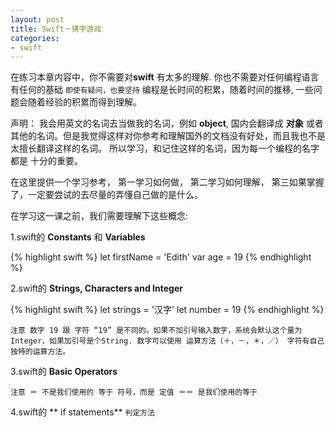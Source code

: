 ```yaml
---
layout: post
title: Swift－猜字游戏
categories:
- swift
---
```


 在练习本章内容中，你不需要对**swift** 有太多的理解. 你也不需要对任何编程语言有任何的基础 `即使有疑问，也要坚持` 编程是长时间的积累，随着时间的推移, 一些问题会随着经验的积累而得到理解。

 声明：
  我会用英文的名词去当做我的名词，例如 **object**, 国内会翻译成 **对象** 或者其他的名词。但是我觉得这样对你参考和理解国外的文档没有好处，而且我也不是太擅长翻译这样的名词。
  所以学习，和记住这样的名词，因为每一个编程的名字都是 十分的重要。


 在这里提供一个学习参考，
 第一学习如何做，
 第二学习如何理解，
 第三如果掌握了，一定要尝试的去尽量的弄懂自己做的是什么。



在学习这一课之前，我们需要理解下这些概念:

1.swift的 **Constants** 和 **Variables**

{% highlight swift %}
let firstName = 'Edith'
var age = 19
{% endhighlight %}



2.swift的 **Strings, Characters and Integer**


{% highlight swift %}
let  strings = '汉字'
let number = 19
{% endhighlight %}


`注意 数字 19 跟 字符 “19” 是不同的。如果不加引号输入数字，系统会默认这个量为Integer，如果加引号是个String.
 数字可以使用 运算方法（＋，－，＊，／）
 字符有自己独特的运算方法。`


3.swift的 **Basic Operators**

`注意 ＝ 不是我们使用的 等于 符号，而是 定值
＝＝ 是我们使用的等于`


4.swift的 ** if statements**
`判定方法`
